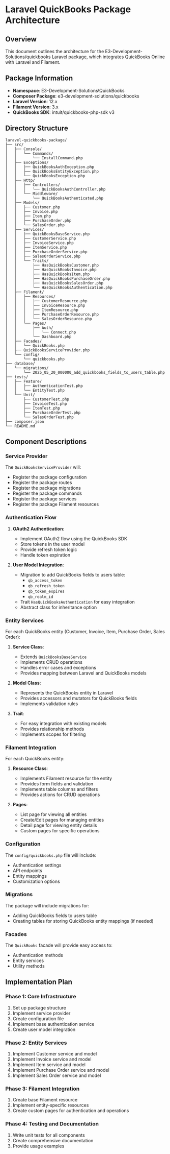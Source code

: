 # Laravel QuickBooks Package Architecture

## Overview
This document outlines the architecture for the E3-Development-Solutions/quickbooks Laravel package, which integrates QuickBooks Online with Laravel and Filament.

## Package Information
- **Namespace**: E3-Development-Solutions\QuickBooks
- **Composer Package**: e3-development-solutions/quickbooks
- **Laravel Version**: 12.x
- **Filament Version**: 3.x
- **QuickBooks SDK**: intuit/quickbooks-php-sdk v3

## Directory Structure
```
laravel-quickbooks-package/
├── src/
│   ├── Console/
│   │   └── Commands/
│   │       └── InstallCommand.php
│   ├── Exceptions/
│   │   ├── QuickBooksAuthException.php
│   │   ├── QuickBooksEntityException.php
│   │   └── QuickBooksException.php
│   ├── Http/
│   │   ├── Controllers/
│   │   │   └── QuickBooksAuthController.php
│   │   └── Middleware/
│   │       └── QuickBooksAuthenticated.php
│   ├── Models/
│   │   ├── Customer.php
│   │   ├── Invoice.php
│   │   ├── Item.php
│   │   ├── PurchaseOrder.php
│   │   └── SalesOrder.php
│   ├── Services/
│   │   ├── QuickBooksBaseService.php
│   │   ├── CustomerService.php
│   │   ├── InvoiceService.php
│   │   ├── ItemService.php
│   │   ├── PurchaseOrderService.php
│   │   ├── SalesOrderService.php
│   │   └── Traits/
│   │       ├── HasQuickBooksCustomer.php
│   │       ├── HasQuickBooksInvoice.php
│   │       ├── HasQuickBooksItem.php
│   │       ├── HasQuickBooksPurchaseOrder.php
│   │       ├── HasQuickBooksSalesOrder.php
│   │       └── HasQuickBooksAuthentication.php
│   ├── Filament/
│   │   ├── Resources/
│   │   │   ├── CustomerResource.php
│   │   │   ├── InvoiceResource.php
│   │   │   ├── ItemResource.php
│   │   │   ├── PurchaseOrderResource.php
│   │   │   └── SalesOrderResource.php
│   │   └── Pages/
│   │       ├── Auth/
│   │       │   └── Connect.php
│   │       └── Dashboard.php
│   ├── Facades/
│   │   └── QuickBooks.php
│   ├── QuickBooksServiceProvider.php
│   └── config/
│       └── quickbooks.php
├── database/
│   └── migrations/
│       └── 2025_05_20_000000_add_quickbooks_fields_to_users_table.php
├── tests/
│   ├── Feature/
│   │   ├── AuthenticationTest.php
│   │   └── EntityTest.php
│   └── Unit/
│       ├── CustomerTest.php
│       ├── InvoiceTest.php
│       ├── ItemTest.php
│       ├── PurchaseOrderTest.php
│       └── SalesOrderTest.php
├── composer.json
└── README.md
```

## Component Descriptions

### Service Provider
The `QuickBooksServiceProvider` will:
- Register the package configuration
- Register the package routes
- Register the package migrations
- Register the package commands
- Register the package services
- Register the package Filament resources

### Authentication Flow
1. **OAuth2 Authentication**:
   - Implement OAuth2 flow using the QuickBooks SDK
   - Store tokens in the user model
   - Provide refresh token logic
   - Handle token expiration

2. **User Model Integration**:
   - Migration to add QuickBooks fields to users table:
     - `qb_access_token`
     - `qb_refresh_token`
     - `qb_token_expires`
     - `qb_realm_id`
   - Trait `HasQuickBooksAuthentication` for easy integration
   - Abstract class for inheritance option

### Entity Services
For each QuickBooks entity (Customer, Invoice, Item, Purchase Order, Sales Order):
1. **Service Class**:
   - Extends `QuickBooksBaseService`
   - Implements CRUD operations
   - Handles error cases and exceptions
   - Provides mapping between Laravel and QuickBooks models

2. **Model Class**:
   - Represents the QuickBooks entity in Laravel
   - Provides accessors and mutators for QuickBooks fields
   - Implements validation rules

3. **Trait**:
   - For easy integration with existing models
   - Provides relationship methods
   - Implements scopes for filtering

### Filament Integration
For each QuickBooks entity:
1. **Resource Class**:
   - Implements Filament resource for the entity
   - Provides form fields and validation
   - Implements table columns and filters
   - Provides actions for CRUD operations

2. **Pages**:
   - List page for viewing all entities
   - Create/Edit pages for managing entities
   - Detail page for viewing entity details
   - Custom pages for specific operations

### Configuration
The `config/quickbooks.php` file will include:
- Authentication settings
- API endpoints
- Entity mappings
- Customization options

### Migrations
The package will include migrations for:
- Adding QuickBooks fields to users table
- Creating tables for storing QuickBooks entity mappings (if needed)

### Facades
The `QuickBooks` facade will provide easy access to:
- Authentication methods
- Entity services
- Utility methods

## Implementation Plan

### Phase 1: Core Infrastructure
1. Set up package structure
2. Implement service provider
3. Create configuration file
4. Implement base authentication service
5. Create user model integration

### Phase 2: Entity Services
1. Implement Customer service and model
2. Implement Invoice service and model
3. Implement Item service and model
4. Implement Purchase Order service and model
5. Implement Sales Order service and model

### Phase 3: Filament Integration
1. Create base Filament resource
2. Implement entity-specific resources
3. Create custom pages for authentication and operations

### Phase 4: Testing and Documentation
1. Write unit tests for all components
2. Create comprehensive documentation
3. Provide usage examples
